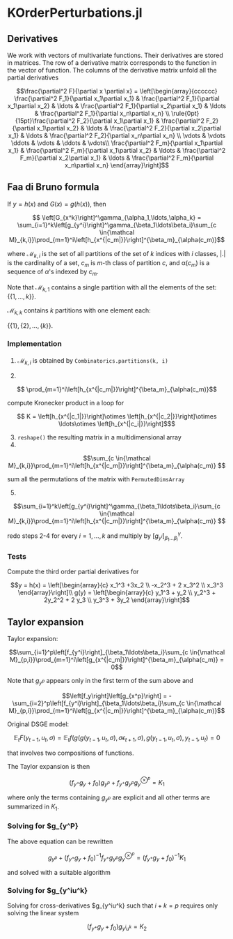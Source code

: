 # KOrderPerturbations.jl

## Derivatives

We work with vectors of multivariate functions. Their derivatives are
stored in matrices. The row of a derivative matrix corresponds to the
function in the vector of function. The columns of the derivative
matrix unfold all the partial derivatives

```math
\frac{\partial^2 F}{\partial x \partial x} = \left[\begin{array}{cccccc}
\frac{\partial^2 F_1}{\partial x_1\partial x_1} & \frac{\partial^2 F_1}{\partial x_1\partial x_2} & \ldots & \frac{\partial^2 F_1}{\partial x_2\partial x_1} & \ldots & \frac{\partial^2 F_1}{\partial x_n\partial x_n} \\
\rule{0pt}{15pt}\frac{\partial^2 F_2}{\partial x_1\partial x_1} & \frac{\partial^2 F_2}{\partial x_1\partial x_2} & \ldots & \frac{\partial^2 F_2}{\partial x_2\partial x_1} & \ldots & \frac{\partial^2 F_2}{\partial x_n\partial x_n} \\
\vdots & \vdots \ddots & \vdots & \ddots & \vdots\\
\frac{\partial^2 F_m}{\partial x_1\partial x_1} & \frac{\partial^2 F_m}{\partial x_1\partial x_2} & \ldots & \frac{\partial^2 F_m}{\partial x_2\partial x_1} & \ldots & \frac{\partial^2 F_m}{\partial x_n\partial x_n}
\end{array}\right]
```

## Faa di Bruno formula

If
$y = h(x)$ and $G(x) = g(h(x))$, then

```math
  \left[G_{x^k}\right]^\gamma_{\alpha_1,\ldots,\alpha_k} = 
\sum_{i=1}^k\left[g_{y^i}\right]^\gamma_{\beta_1\ldots\beta_i}\sum_{c \in{\mathcal
M}_{k,i}}\prod_{m=1}^i\left[h_{x^{|c_m|}}\right]^{\beta_m}_{\alpha(c_m)}
```

where ${\mathcal M}_{k,i}$ is the set of all partitions of the set of $k$
indices with $i$ classes, $|.|$ is the cardinality of a set, $c_m$ is $m$-th class of partition $c$, and ${\mathbb \alpha}(c_m)$ is a sequence of $\alpha$'s indexed by $c_m$. 

Note that ${\mathcal M}_{k,1}$ contains a single partition with all the
elements of the set: $\{\{1,\ldots,k\}\}$. 

${\mathcal M}_{k,k}$ contains $k$ partitions with one element each:  

$\{\{1\},\{2\}, \ldots, \{k\}\}$.

### Implementation

####

1. ${\mathcal M}_{k,i}$ is obtained by ``Combinatorics.partitions(k,
   i)``
   
2. 
```math
 \prod_{m=1}^i\left[h_{x^{|c_m|}}\right]^{\beta_m}_{\alpha(c_m)}
 ```
   compute Kronecker product in a loop for

```math
   K = \left[h_{x^{|c_1|}}\right]\otimes \left[h_{x^{|c_2|}}\right]\otimes
  \ldots\otimes \left[h_{x^{|c_i|}}\right]$
  ```
3. ``reshape()`` the resulting matrix in a multidimensional array
4. 
```math
\sum_{c \in{\mathcal
M}_{k,i}}\prod_{m=1}^i\left[h_{x^{|c_m|}}\right]^{\beta_m}_{\alpha(c_m)}

```
sum all the permutations of the matrix with ``PermutedDimsArray``

5. 
```math
\sum_{i=1}^k\left[g_{y^i}\right]^\gamma_{\beta_1\ldots\beta_i}\sum_{c \in{\mathcal
M}_{k,i}}\prod_{m=1}^i\left[h_{x^{|c_m|}}\right]^{\beta_m}_{\alpha(c_m)}

```
redo steps 2-4 for every $i=1,\ldots, k$ and multiply by
$\left[g_{y^i}\right]^\gamma_{\beta_1\ldots\beta_i}$.

### Tests

Compute the third order partial derivatives for 
```math
y = h(x) = \left[\begin{array}{c} x_1^3 +3x_2 \\ -x_2^3 + 2 x_3^2 \\ x_3^3
\end{array}\right]\\
g(y) = \left[\begin{array}{c} y_1^3 + y_2 \\ y_2^3 + 2y_2^2 + 2 y_3 \\ y_3^3 + 3y_2
\end{array}\right]
```

## Taylor expansion 

Taylor expansion:
```math
\sum_{i=1}^p\left[f_{y^i}\right]_{\beta_1\ldots\beta_i}\sum_{c \in{\mathcal
M}_{p,i}}\prod_{m=1}^i\left[g_{x^{|c_m|}}\right]^{\beta_m}_{\alpha(c_m)}
= 0
```
Note that $g_{y^p}$ appears only in the first term of the sum above
and

```math
\left[f_y\right]\left[g_{x^p}\right] = -\sum_{i=2}^p\left[f_{y^i}\right]_{\beta_1\ldots\beta_i}\sum_{c \in{\mathcal
M}_{p,i}}\prod_{m=1}^i\left[g_{x^{|c_m|}}\right]^{\beta_m}_{\alpha(c_m)}
```

Original DSGE model:
```math
   \mathbb{E}_tF(y_{t-1}, u_t, \sigma) =  \mathbb{E}_tf\left(g\left(g\left(y_{t-1},u_t,\sigma\right),\sigma\epsilon_{t+1},\sigma\right),g\left(y_{t-1},u_t,\sigma\right),y_{t-1},u_t\right)=0
```
that involves two compositions of functions.

The Taylor expansion is then
```math
    (f_{y^+}g_y + f_0)g_{y^p} + f_{y^+}g_{y^p}g_y^{\otimes^p} = K_1
```
where only the terms containing $g_{y^p}$ are explicit and all other
terms are summarized in $K_1$.

### Solving for $g_{y^P}

The above equation can be rewritten

```math
    g_{y^p} + (f_{y^+}g_y + f_0)^{-1}f_{y^+}g_{y^p}g_y^{\otimes^p} = (f_{y^+}g_y + f_0)^{-1}K_1
```

and solved with a suitable algorithm

### Solving for $g_{y^iu^k}

Solving for cross-derivatives $g_{y^iu^k} such that $i+k=p$ requires
only solving the linear system

```math
   (f_{y^+}g_y + f_0)g_{y^iu^k} = K_2
```


